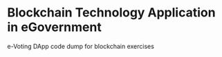 # Blockchain Technology Application in eGovernment
e-Voting DApp code dump for blockchain exercises
